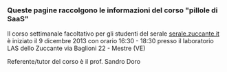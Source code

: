 ### Queste pagine raccolgono le informazioni del corso "pillole di SaaS"

Il corso settimanale facoltativo per gli studenti del serale
[serale.zuccante.it](http://serale.zuccante.it)
è iniziato il 9 dicembre 2013 con orario
16:30 - 18:30 presso il laboratorio LAS dello
Zuccante via Baglioni 22 - Mestre (VE)

Referente/tutor del corso è il prof. Sandro Doro

